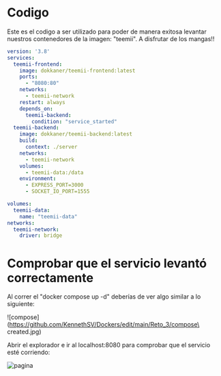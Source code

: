 # Codigo

Este es el codigo a ser utilizado para poder de manera exitosa levantar nuestros contenedores de la imagen: "teemii". A disfrutar de los mangas!!

```yml
version: '3.8'
services:
  teemii-frontend:
    image: dokkaner/teemii-frontend:latest
    ports:
      - "8080:80"
    networks:
      - teemii-network
    restart: always
    depends_on:
      teemii-backend:
        condition: "service_started"
  teemii-backend:
    image: dokkaner/teemii-backend:latest
    build:
      context: ./server
    networks:
      - teemii-network
    volumes:
      - teemii-data:/data
    environment:
      - EXPRESS_PORT=3000
      - SOCKET_IO_PORT=1555

volumes:
  teemii-data:
    name: "teemii-data"
networks:
  teemii-network:
    driver: bridge
```

# Comprobar que el servicio levantó correctamente

Al correr el "docker compose up -d" deberías de ver algo similar a lo siguiente:

![compose](https://github.com/KennethSV/Dockers/edit/main/Reto_3/compose\ created.jpg)

Abrir el explorador e ir al localhost:8080 para comprobar que el servicio esté corriendo:

![pagina](https://github.com/KennethSV/Dockers/edit/main/Reto_3/app_working.jpg)
